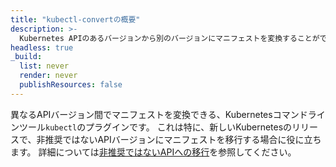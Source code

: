 ```yaml
---
title: "kubectl-convertの概要"
description: >-
  Kubernetes APIのあるバージョンから別のバージョンにマニフェストを変換することができるkubectlプラグイン。
headless: true
_build:
  list: never
  render: never
  publishResources: false
---
```


異なるAPIバージョン間でマニフェストを変換できる、Kubernetesコマンドラインツール`kubectl`のプラグインです。
これは特に、新しいKubernetesのリリースで、非推奨ではないAPIバージョンにマニフェストを移行する場合に役に立ちます。
詳細については[非推奨ではないAPIへの移行](/docs/reference/using-api/deprecation-guide/#migrate-to-non-deprecated-apis)を参照してください。
